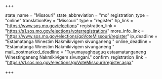 +++

state_name = "Missouri"
state_abbreviation = "mo"
registration_type = "online"
translationKey = "Missouri"
type = "register"
hp_link = "https://www.sos.mo.gov/elections"
registration_link = "https://s1.sos.mo.gov/elections/voterregistration/"
more_info_link = "https://www.sos.mo.gov/elections/goVoteMissouri/register"
ip_deadline = "Estamatanga Winestim Nakmikivigem sivunganeng "
online_deadline = "Estamatanga Winestim Nakmikivigem sivunganeng "
mail_postmarked_deadline = "Tuyumayaghqaguq estaamatanganeng Winestinganeng Nakmikivigem sivungani."
confirm_registration_link = "https://s1.sos.mo.gov/elections/goVoteMissouri/register.aspx"

+++